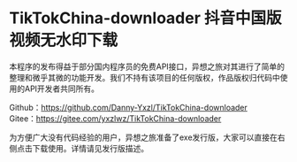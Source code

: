 # TikTokChina-downloader 抖音中国版视频无水印下载  
本程序的发布得益于部分国内程序员的免费API接口，异想之旅对其进行了简单的整理和微乎其微的功能开发。我们不持有该项目的任何版权，作品版权归代码中使用的API开发者共同所有。  
  
Github：https://github.com/Danny-Yxzl/TikTokChina-downloader  
Gitee：https://gitee.com/yxzlwz/TikTokChina-downloader
  
为方便广大没有代码经验的用户，异想之旅准备了exe发行版，大家可以直接在右侧点击下载使用。详情请见发行版描述。  